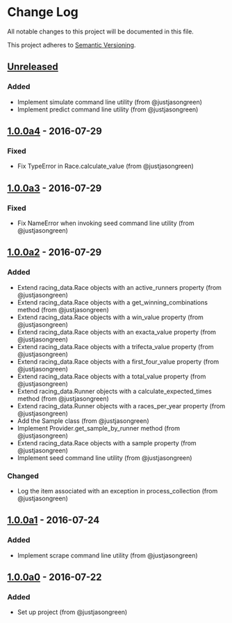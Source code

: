 # Change Log

All notable changes to this project will be documented in this file.

This project adheres to [Semantic Versioning](http://semver.org/).


## [Unreleased]

### Added
- Implement simulate command line utility (from @justjasongreen)
- Implement predict command line utility (from @justjasongreen)


## [1.0.0a4] - 2016-07-29

### Fixed
- Fix TypeError in Race.calculate_value (from @justjasongreen)


## [1.0.0a3] - 2016-07-29

### Fixed
- Fix NameError when invoking seed command line utility (from @justjasongreen)


## [1.0.0a2] - 2016-07-29

### Added
- Extend racing_data.Race objects with an active_runners property (from @justjasongreen)
- Extend racing_data.Race objects with a get_winning_combinations method (from @justjasongreen)
- Extend racing_data.Race objects with a win_value property (from @justjasongreen)
- Extend racing_data.Race objects with an exacta_value property (from @justjasongreen)
- Extend racing_data.Race objects with a trifecta_value property (from @justjasongreen)
- Extend racing_data.Race objects with a first_four_value property (from @justjasongreen)
- Extend racing_data.Race objects with a total_value property (from @justjasongreen)
- Extend racing_data.Runner objects with a calculate_expected_times method (from @justjasongreen)
- Extend racing_data.Runner objects with a races_per_year property (from @justjasongreen)
- Add the Sample class (from @justjasongreen)
- Implement Provider.get_sample_by_runner method (from @justjasongreen)
- Extend racing_data.Race objects with a sample property (from @justjasongreen)
- Implement seed command line utility (from @justjasongreen)

### Changed
- Log the item associated with an exception in process_collection (from @justjasongreen)


## [1.0.0a1] - 2016-07-24

### Added
- Implement scrape command line utility (from @justjasongreen)


## [1.0.0a0] - 2016-07-22

### Added
- Set up project (from @justjasongreen)


[Unreleased]: https://github.com/justjasongreen/predictive_punter/compare/1.0.0a4...HEAD
[1.0.0a4]: https://github.com/justjasongreen/predictive_punter/compare/1.0.0a3...1.0.0a4
[1.0.0a3]: https://github.com/justjasongreen/predictive_punter/compare/1.0.0a2...1.0.0a3
[1.0.0a2]: https://github.com/justjasongreen/predictive_punter/compare/1.0.0a1...1.0.0a2
[1.0.0a1]: https://github.com/justjasongreen/predictive_punter/compare/1.0.0a0...1.0.0a1
[1.0.0a0]: https://github.com/justjasongreen/predictive_punter/tree/1.0.0a0
